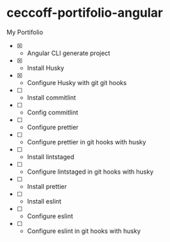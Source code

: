 # ceccoff-portifolio-angular

My Portifolio

- [x] - Angular CLI generate project
- [x] - Install Husky
- [x] - Configure Husky with git git hooks
- [ ] - Install commitlint
- [ ] - Config commitlint
- [ ] - Configure prettier
- [ ] - Configure prettier in git hooks with husky
- [ ] - Install lintstaged
- [ ] - Configure lintstaged in git hooks with husky
- [ ] - Install prettier
- [ ] - Install eslint
- [ ] - Configure eslint
- [ ] - Configure eslint in git hooks with husky

